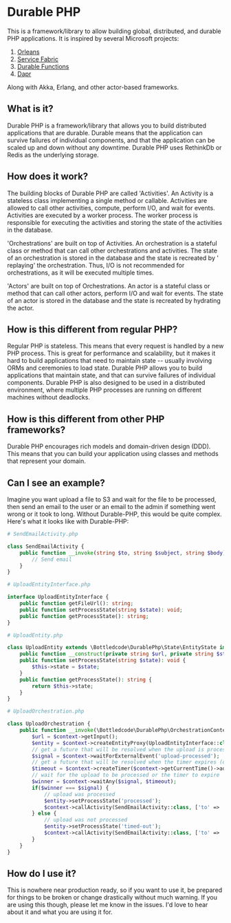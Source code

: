 # Durable PHP

This is a framework/library to allow building global, distributed, and durable PHP applications. It is inspired by
several Microsoft projects:

1. [Orleans](https://dotnet.github.io/orleans/)
2. [Service Fabric](https://docs.microsoft.com/en-us/azure/service-fabric/)
3. [Durable Functions](https://docs.microsoft.com/en-us/azure/azure-functions/durable/durable-functions-overview)
4. [Dapr](https://dapr.io/)

Along with Akka, Erlang, and other actor-based frameworks.

## What is it?

Durable PHP is a framework/library that allows you to build distributed applications that are durable. Durable means
that the application can survive failures of individual components, and that the application can be scaled up and down
without any downtime. Durable PHP uses RethinkDb or Redis as the underlying storage.

## How does it work?

The building blocks of Durable PHP are called 'Activities'. An Activity is a stateless class implementing a single
method or callable. Activities are allowed to call other activities, compute, perform I/O, and wait for events.
Activities are executed by a worker process. The worker process is responsible for executing the activities and storing
the state of the activities in the database.

'Orchestrations' are built on top of Activities. An orchestration is a stateful class or method that can call other
orchestrations and activities. The state of an orchestration is stored in the database and the state is recreated by '
replaying' the orchestration. Thus, I/O is not recommended for orchestrations, as it will be executed multiple times.

'Actors' are built on top of Orchestrations. An actor is a stateful class or method that can call other actors, perform
I/O and wait for events. The state of an actor is stored in the database and the state is recreated by hydrating the
actor.

## How is this different from regular PHP?

Regular PHP is stateless. This means that every request is handled by a new PHP process. This is great for performance
and scalability, but it makes it hard to build applications that need to maintain state -- usually involving ORMs and
ceremonies to load state. Durable PHP allows you to build applications that maintain state, and that can survive
failures of individual components. Durable PHP is also designed to be used in a distributed environment, where multiple
PHP processes are running on different machines without deadlocks.

## How is this different from other PHP frameworks?

Durable PHP encourages rich models and domain-driven design (DDD). This means that you can build your application using
classes and methods that represent your domain.

## Can I see an example?

Imagine you want upload a file to S3 and wait for the file to be processed, then send an email to the user or an email
to the admin if something went wrong or it took to long. Without Durable-PHP, this would be quite complex. Here's what
it looks like with Durable-PHP:

```php
# SendEmailActivity.php

class SendEmailActivity {
    public function __invoke(string $to, string $subject, string $body) {
        // Send email
    }
}

# UploadEntityInterface.php

interface UploadEntityInterface {
    public function getFileUrl(): string;
    public function setProcessState(string $state): void;
    public function getProcessState(): string;
}

# UploadEntity.php

class UploadEntity extends \Bottledcode\DurablePhp\State\EntityState implements UploadEntityInterface {
    public function __construct(private string $url, private string $state = 'pending') {}
    public function setProcessState(string $state): void {
        $this->state = $state;
    }
    public function getProcessState(): string {
        return $this->state;
    }
}

# UploadOrchestration.php

class UploadOrchestration {
    public function __invoke(\Bottledcode\DurablePhp\OrchestrationContextInterface $context) {
        $url = $context->getInput();
        $entity = $context->createEntityProxy(UploadEntityInterface::class);
        // get a future that will be resolved when the upload is processed
        $signal = $context->waitForExternalEvent('upload-processed');
        // get a future that will be resolved when the timer expires (one hour from now)
        $timeout = $context->createTimer($context->getCurrentTime()->add(new DateInterval('PT1H')))
        // wait for the upload to be processed or the timer to expire
        $winner = $context->waitAny($signal, $timeout);
        if($winner === $signal) {
            // upload was processed
            $entity->setProcessState('processed');
            $context->callActivity(SendEmailActivity::class, ['to' => 'user', 'subject' => 'Upload processed', 'body' => 'Your upload was processed']);
        } else {
            // upload was not processed
            $entity->setProcessState('timed-out');
            $context->callActivity(SendEmailActivity::class, ['to' => 'admin', 'subject' => 'Upload failed', 'body' => 'The upload timed out']);
        }
    }
}
```

## How do I use it?

This is nowhere near production ready, so if you want to use it, be prepared for things to be broken or change
drastically without much warning. If you are using this though, please let me know in the issues. I'd love to hear about
it and what you are using it for.
